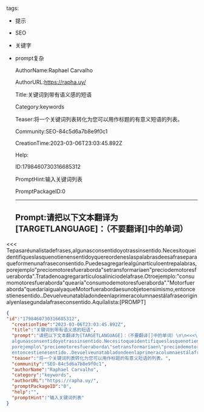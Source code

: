   tags: 
- 提示
- SEO
- 关键字
- prompt复杂

  AuthorName:Raphael Carvalho

  AuthorURL:https://rapha.uy/

  Title:关键词到带有语义感的短语

  Category:keywords

  Teaser:将一个关键词列表转化为您可以用作标题的有意义短语的列表。

  Community:SEO-84c5d6a7b8e9f0c1

  CreationTime:2023-03-06T23:03:45.892Z

  Help:

  ID:1798460730316685312

  PromptHint:输入关键词列表

  PromptPackageID:0

  ---

  ## Prompt:请把以下文本翻译为[TARGETLANGUAGE]：（不要翻译[]中的单词）

<<<
Tepasaréunalistadefrases,algunasconsentidoyotrassinsentido.Necesitoqueidentifiqueslasquenotienensentidoyquereordeneslaspalabrasdeesafraseparaqueformenunafraseconsentido.Puedesagregarlealgúnartículoentrepalabras,porejemplo"preciomotoresfueraborda"setransformaríaen"preciodemotoresfueraborda".Tratadenoagregarartículosaliniciodelafrase.Otroejemplo:"consumomotoresfueraborda"quearía"consumodemotoresfueraborda"."Motorfueraborda"quedaríaigualyaqueMotorfuerabordaesunobjetoensimismo,entoncestienesentido..Devuelveunatabladondeenlaprimeracolumnaestálafraseoriginalyenlasegundalafraseconsentido.Aquílalista:[PROMPT]
>>>

  ```json
  {
  "id":"1798460730316685312",
    "creationTime":"2023-03-06T23:03:45.892Z",
    "title":"关键词到带有语义感的短语",
    "prompt":"请把以下文本翻译为[TARGETLANGUAGE]：（不要翻译[]中的单词）\n\n<<<\nTepasaréunalistadefrases,
    algunasconsentidoyotrassinsentido.Necesitoqueidentifiqueslasquenotienensentidoyquereordeneslaspalabrasdeesafraseparaqueformenunafraseconsentido.Puedesagregarlealgúnartículoentrepalabras,
    porejemplo\"preciomotoresfueraborda\"setransformaríaen\"preciodemotoresfueraborda\".Tratadenoagregarartículosaliniciodelafrase.Otroejemplo:\"consumomotoresfueraborda\"quearía\"consumodemotoresfueraborda\".\"Motorfueraborda\"quedaríaigualyaqueMotorfuerabordaesunobjetoensimismo,
    entoncestienesentido..Devuelveunatabladondeenlaprimeracolumnaestálafraseoriginalyenlasegundalafraseconsentido.Aquílalista:[PROMPT]\n>>>",
    "teaser":"将一个关键词列表转化为您可以用作标题的有意义短语的列表。",
    "community":"SEO-84c5d6a7b8e9f0c1",
    "authorName":"Raphael Carvalho",
    "category":"keywords",
    "authorURL":"https://rapha.uy/",
    "promptPackageID":"0",
    "help":"",
    "promptHint":"输入关键词列表"
  }
  ```
